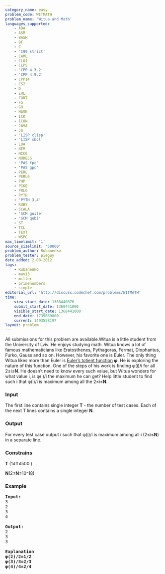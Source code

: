 ```yaml
---
category_name: easy
problem_code: WITMATH
problem_name: 'Witua and Math'
languages_supported:
    - ADA
    - ASM
    - BASH
    - BF
    - C
    - 'C99 strict'
    - CAML
    - CLOJ
    - CLPS
    - 'CPP 4.3.2'
    - 'CPP 4.9.2'
    - CPP14
    - CS2
    - D
    - ERL
    - FORT
    - FS
    - GO
    - HASK
    - ICK
    - ICON
    - JAVA
    - JS
    - 'LISP clisp'
    - 'LISP sbcl'
    - LUA
    - NEM
    - NICE
    - NODEJS
    - 'PAS fpc'
    - 'PAS gpc'
    - PERL
    - PERL6
    - PHP
    - PIKE
    - PRLG
    - PYTH
    - 'PYTH 3.4'
    - RUBY
    - SCALA
    - 'SCM guile'
    - 'SCM qobi'
    - ST
    - TCL
    - TEXT
    - WSPC
max_timelimit: '1'
source_sizelimit: '50000'
problem_author: Rubanenko
problem_tester: pieguy
date_added: 2-08-2012
tags:
    - Rubanenko
    - may13
    - miller
    - primenumbers
    - simple
editorial_url: 'http://discuss.codechef.com/problems/WITMATH'
time:
    view_start_date: 1368440876
    submit_start_date: 1368441000
    visible_start_date: 1368441000
    end_date: 1735669800
    current: 1493558197
layout: problem
---
```

All submissions for this problem are available.Witua is a little student from the University of Lviv. He enjoys studying math. Witua knows a lot of famous mathematicians like Eratosthenes, Pythagoras, Fermat, Diophantus, Furko, Gauss and so on. However, his favorite one is Euler. The only thing Witua likes more than Euler is [Euler’s totient function](http://en.wikipedia.org/wiki/Euler%27s_totient_function) **φ**. He is exploring the nature of this function. One of the steps of his work is finding φ(i)/i for all 2≤i≤**N**. He doesn’t need to know every such value, but Witua wonders for what value i, is φ(i)/i the maximum he can get? Help little student to find such i that φ(i)/i is maximum among all the 2≤i≤**N**.

### Input

The first line contains single integer **T** - the number of test cases. Each of the next T lines contains a single integer **N**.

### Output

 For every test case output i such that φ(i)/i is maximum among all i (2≤i≤**N**) in a separate line.

### Constrains

 **T** (1≤**T**≤500 )

 **N**(2≤**N**≤10^18)

### Example

<pre>
<b>Input:</b>
3
2
3
4

<b>Output:</b>
2
3
3

<b>Explanation</b>
<b>φ(2)/2=1/2
φ(3)/3=2/3
φ(4)/4=2/4</b>

</pre>